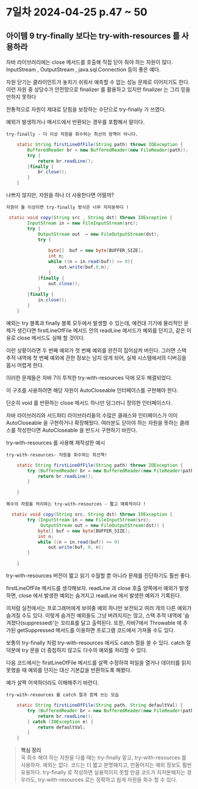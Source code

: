 # 7일차 2024-04-25 p.47 ~ 50

## 아이템 9 try-finally 보다는 try-with-resources 를 사용하라

자바 라이브러리에는 close 메서드를 호출해 직접 닫아 줘야 하는 자원이 많다.
InputStream , OutputStream , java.sql.Connection 등이 좋은 예다.

자원 닫기는 클라이언트가 놓치기 쉬워서 예측할 수 없는 성능 문제로 이어지기도 한다.
이런 자원 중 상당수가 안전망으로 finalizer 를 활용하고 있지만 finalizer 는 그리 믿을만하지 못하다

전통적으로 자원이 제대로 닫힘을 보장하는 수단으로 try-finally 가 쓰였다.

예외가 발생하거나 메서드에서 반환되는 경우를 포함해서 말이다.

`try-finally - 더 이상 자원을 회수하는 최선의 방책이 아니다.`

```java
    static String firstLineOfFile(String path) throws IOException {
        BufferedReader br = new BufferedReader(new FileReader(path));
        try {
            return br.readLine();
        }finally {
            br.close();
        }
    }
```

나쁘지 않지만, 자원을 하나 더 사용한다면 어떨까?

`자원이 둘 이상이면 try-finally 방식은 너무 지저분하다 !`

```java
 static void copy(String src , String dst) throws IOException {
        InputStream in = new FileInputStream(src);
        try {
            OutputStream out  = new FileOutputStream(dst);
            try {
                
                byte[]  buf = new byte[BUFFER_SIZE];
                int n;
                while ((n = in.read(buf)) >= 0){
                    out.write(buf,0,n);
                }
            }finally {
                out.close();
            }
        }finally {
            in.close();
        }
    }
```

예외는 try  블록과 finally 블록 모두에서 발생할 수 있는데, 
예컨대 기기에 물리적인 문제가 생긴다면 
firstLineOfFile 메서드 안의 readLine 메서드가 예외를 던지고, 같은 이유로 close 메서드도  실패 할 것이다.

이런 상황이라면 두 번째 예외가 첫 번째 예외를 완전히 집어삼켜 버린다. 그러면 스택 추적 내역에
첫 번째 예외에 관한 정보는 남지 않게 되어, 실제 시스템에서의 디버깅을 몹시 어렵게 한다.

이러한 문제들은 자바 7이 투척한 try-with-resources 덕에 모두 해결되었디.

이 구조를 사용하려면 해당 자원이 AutoCloseable 인터페이스를 구현해야 한다. 

단순히 void 를 반환하는 close 메서드 하나만 덩그러니 정의한 인터페이스다.

자바 라이브러리와 서드파티 라이브러리들의 수많은 클래스와 인터페이스가 이미 AutoCloseable 을 구현하거나
확장해뒀다. 여러분도 닫아야 하는 자원을 뜻하는 클래스를 작성한다면 AutoCloseable 을 반드시 구현하기 바란다.

try-with-resources 를 사용해 재작성한 예시

`try-with-resources- 자원을 회수하는 최선책!`

```java
    static String firstLineOfFile(String path) throws IOException {
        try (BufferedReader br = new BufferedReader(new FileReader(path))) {
            return br.readLine();
        }

    }

```

`복수의 자원을 처리하는 try-with-resources - 짧고 매혹적이다 !`

```java
  static void copy(String src, String dst) throws IOException {
        try (InputStream in = new FileInputStream(src);
             OutputStream out = new FileOutputStream(dst)) {
            byte[] buf = new byte[BUFFER_SIZE];
            int n;
            while ((n = in.read(buf)) >= 0)
                out.write(buf, 0, n);
        }

    }
```

try-with-resources 버전이 짧고 읽기 수월할 뿐 아니라 문제를 진단하기도 훨씬 좋다.

firstLineOfFile 메서드를 생각해보자.  readLine 과  close 호출 양쪽에서 예외가 발생하면,
close 에서 발생한 예외는 숨겨지고 readLine 에서 발생한 예외가 기록된다. 

이처럼 실전에서는 프로그래머에게 보여줄 예외 하나만 보전되고 여러 개의 다른 예외가 숨겨질 수도 있다.
이렇게 숨겨진 예외들도 그냥 버려지지는 않고, 스택 추적 내역에 '숨겨졌다(suppressed)'는 꼬리표를 달고
출력된다. 또한, 자바7에서 Throwable 에 추가된 getSuppressed 메서드를 이용하면 프로그램 코드에서
가져올 수도 있다.

보통의 try-finally 처럼 try-with-resources 에서도 catch 절을 쓸 수 있다.
catch 절 덕분에 try 문을 더 중첩하지 않고도 다수의 예외를 처리할 수 있다.

다음 코드에서는 firstLineOfFile 메서드를 살짝 수정하여 파일을 열거나 데이터를 읽지 못했을 때
예외를 던지는 대신 기본값을 반환하도록 해봤다. 

예가 살짝 어색하더라도 이해해주기 바란다.


`try-with-resources 를 catch 절과 함께 쓰는 모습`

```java
    static String firstLineOfFile(String path, String defaultVal) {
        try (BufferedReader br = new BufferedReader(new FileReader(path))) {
            return br.readLine();
        } catch (IOException e) {
            return defaultVal;
        }
    }
```


> **핵심 정리** <br/>
> 꼭 회수 해야 하는 자원을 다룰 때는 try-finally 말고, try-with-resources 를 사용하자.
> 예외는 없다. 코드는 더 짧고 분명해지고, 만들어지는 예외 정보도 훨씬 유용하다. 
> try-finally 로 작성하면 실용적이지 못할 만큼 코드가 지저분해지는 경우라도, try-with-resources 로는 정확하고 쉽게
> 자원을 회수 할 수 있다.
